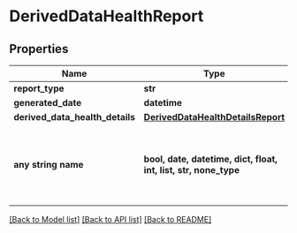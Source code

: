 # DerivedDataHealthReport


## Properties
Name | Type | Description | Notes
------------ | ------------- | ------------- | -------------
**report_type** | **str** |  | [optional] 
**generated_date** | **datetime** |  | [optional] 
**derived_data_health_details** | [**DerivedDataHealthDetailsReport**](DerivedDataHealthDetailsReport.md) |  | [optional] 
**any string name** | **bool, date, datetime, dict, float, int, list, str, none_type** | any string name can be used but the value must be the correct type | [optional]

[[Back to Model list]](../README.md#documentation-for-models) [[Back to API list]](../README.md#documentation-for-api-endpoints) [[Back to README]](../README.md)


